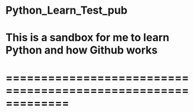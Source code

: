 # Python_Learn_Test_pub
# This is a sandbox for me to learn Python and how Github works
# =============================================================
